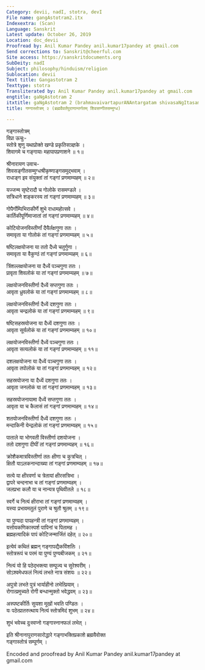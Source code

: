 ```yaml
---
Category: devii, nadI, stotra, devI
File name: gangAstotram2.itx
Indexextra: (Scan)
Language: Sanskrit
Latest update: October 26, 2019
Location: doc_devii
Proofread by: Anil Kumar Pandey anil.kumar17pandey at gmail.com
Send corrections to: Sanskrit@cheerful.com
Site access: https://sanskritdocuments.org
SubDeity: nadI
Subject: philosophy/hinduism/religion
Sublocation: devii
Text title: Gangastotram 2
Texttype: stotra
Transliterated by: Anil Kumar Pandey anil.kumar17pandey at gmail.com
engtitle: gaNgAstotram 2
itxtitle: gaNgAstotram 2 (brahmavaivartapurANAntargatam shivasaNgItasammugdha)
title: गण्गास्तोत्रम् २ (ब्रह्मवैवर्तपुराणान्तर्गतम् शिवसण्गीतसम्मुग्ध)

---
```

  
 गङ्गास्तोत्रम्   
विप्रा ऊचुः-  
स्तोत्रे शृणु यथाप्रोक्ते खण्डे प्रकृतिसञ्ज्ञके ।  
शिवागमे च गङ्गायाः महापापप्रणाशने ॥ १॥  
  
श्रीनारायण उवाच-  
शिवसङ्गीतसम्मुग्धश्रीकृष्णाङ्गसमुद्भवाम् ।  
राधाङ्ग इव संयुक्तां तां गङ्गां प्रणमाम्यहम् ॥ २॥  
  
यज्जन्म सृष्टेरादौ च गोलोके रासमण्डले ।  
सत्रिधाने शङ्करस्य तां गङ्गां प्रणमाम्यहम् ॥ ३॥  
  
गोपैर्गोम्पिभिराकीर्णे शुभे राधामहोत्सवे ।  
कार्तिकीपूर्णिमाजातां तां गङ्गां प्रणमाम्यहम् ॥ ४॥  
  
कोटियोजनविस्तीर्णां  दैयैर्लक्षगुणा ततः ।  
समावृता या गोलोकं तां गङ्गां प्रणमाम्यहम् ॥ ५॥  
  
षष्टिलक्षयोजना या ततो दैध्ये चतुर्गुणा ।  
समावृता या वैकुण्ठं तां गङ्गां प्रणमाम्यहम् ॥ ६॥  
  
त्रिंशल्लक्षयोजना या दैध्यें पञ्चगुणा ततः ।  
प्रावृता शिवलोकं या तां गङ्गां प्रणमाम्यहम् ॥ ७॥  
  
लक्षयोजनविस्तीर्णा दैध्यें सप्तगुणा ततः ।  
आवृता ध्रुवलोकं या तां गङ्गां प्रणमाम्यहम् ॥ ८॥  
  
लक्षयोजनविस्तीर्णा दैध्यें दशगुणा ततः ।  
आवृता चन्द्रलोकं या तां गङ्गां प्रणमाम्यहम् ॥ ९॥  
  
षष्टिसहस्रयोजना  या दैध्यें दशगुणा ततः ।  
आवृता सूर्यलोकं या तां गङ्गां प्रणमाम्यहम् ॥ १०॥  
  
लक्षयोजनविस्तीर्णा दैध्यें पञ्चगुणा ततः ।  
आवृता सत्यलोकं या तां गङ्गां प्रणमाम्यहम् ॥ ११॥  
  
दशलक्षयोजना या दैध्यें पञ्चगुणा ततः ।  
आवृता तपोलोकं या तां गङ्गां प्रणमाम्यहम् ॥ १२॥  
  
सहस्रयोजना या दैध्यें दशगुणा ततः ।  
आवृता जनलोकं या तां गङ्गां प्रणमाम्यहम् ॥ १३॥  
  
सहस्रयोजनायामा दैध्यें सप्तगुणा ततः ।  
आवृता या च कैलासं तां गङ्गां प्रणमाम्यहम् ॥ १४॥  
  
शतयोजनविस्तीर्णा दैध्यें दशगुणा ततः ।  
मन्दाकिनी येन्द्रलोकं तां गङ्गां प्रणमाम्यहम् ॥ १५॥  
  
पाताले या भोगवती विस्तीर्णा दशयोजना ।  
ततो दशगुणा दीघीं तां गङ्गां प्रणमाम्यहम् ॥ १६॥  
  
क्रोशैकमात्रविस्तीर्णा ततः क्षीणा च कुत्रचित् ।  
क्षितौ याऽलकनान्दाख्या तां गङ्गां प्रणमाम्यहम् ॥ १७॥  
  
सत्ये या क्षीरवर्णा च त्रेतायां क्षीरसत्रिभा ।  
द्वापरे चन्दनाभा च तां गङ्गां प्रणमाम्यहम् ।  
जलप्रभा कलौ या च नान्यत्र पृथिवीतले ॥ १८॥  
  
स्वर्गे च नित्यं क्षीराभा तां गङ्गां प्रणमाम्यहम् ।  
यस्या प्रभावमतुलं पुराणे च श्रुतौ श्रुतम् ॥ १९॥  
  
या पुण्यदा पापहन्त्री तां गङ्गां प्रणमाम्यहम् ।  
यत्तोयकणिकास्पर्श पापिनां च पितामह ।  
ब्रह्महत्यादिकं पापं कोटिजन्मार्जितं दहेत् ॥ २०॥  
  
इत्येवं कथितं ब्रह्मन् गङ्गापद्यैकविंशतिः ।  
स्तोत्ररूपं च परमं या पुण्यं पुण्यबीजकम् ॥ २१॥  
  
नित्यं यो हि पठेद्भक्त्या सम्पूज्य च सुरेश्वरीम् ।  
सोऽश्वमेधफलं नित्यं लभते नात्र संशयः ॥ २२॥  
  
अपुत्रो लभते पुत्रं भार्याहीनो लभेत्प्रियाम् ।  
रोगात्प्रमुच्यते रोगी बन्धान्मुक्तो भवेद्धवम् ॥ २३॥  
  
अस्पष्टकीर्तिः सुयशा मूखों भवति पण्डितः ।  
यः पठेत्प्रातरुत्थाय नित्यं स्तोत्रमिदं शुभम् ॥ २४॥  
  
शुभं भवेच्च दुःस्वप्नो गङ्गास्नानफलं लभेत् ।  
  
इति श्रीनानापुराणसारोद्धारे गङ्गाभक्तिप्रकाशे ब्रह्मवैवोक्त  
गङ्गास्तोत्रं सम्पूर्णम् ।  
  
Encoded and proofread by Anil Kumar Pandey anil.kumar17pandey at gmail.com  
  
